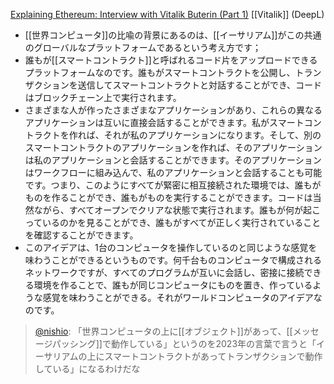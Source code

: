 
[Explaining Ethereum: Interview with Vitalik Buterin (Part 1)](https://hir.harvard.edu/vitalik-buterin-ethereum-1/) [[Vitalik]]
(DeepL)
- [[世界コンピュータ]]の比喩の背景にあるのは、[[イーサリアム]]がこの共通のグローバルなプラットフォームであるという考え方です；
- 誰もが[[スマートコントラクト]]と呼ばれるコード片をアップロードできるプラットフォームなのです。誰もがスマートコントラクトを公開し、トランザクションを送信してスマートコントラクトと対話することができ、コードはブロックチェーン上で実行されます。
- さまざまな人が作ったさまざまなアプリケーションがあり、これらの異なるアプリケーションは互いに直接会話することができます。私がスマートコントラクトを作れば、それが私のアプリケーションになります。そして、別のスマートコントラクトのアプリケーションを作れば、そのアプリケーションは私のアプリケーションと会話することができます。そのアプリケーションはワークフローに組み込んで、私のアプリケーションと会話することも可能です。つまり、このようにすべてが緊密に相互接続された環境では、誰もがものを作ることができ、誰もがものを実行することができます。コードは当然ながら、すべてオープンでクリアな状態で実行されます。誰もが何が起こっているのかを見ることができ、誰もがすべてが正しく実行されていることを確認することができます。
- このアイデアは、1台のコンピュータを操作しているのと同じような感覚を味わうことができるというものです。何千台ものコンピュータで構成されるネットワークですが、すべてのプログラムが互いに会話し、密接に接続できる環境を作ることで、誰もが同じコンピュータにものを置き、作っているような感覚を味わうことができる。それがワールドコンピュータのアイデアなのです。

> [@nishio](https://twitter.com/nishio/status/1664316787897532421?s=46&t=gkSZtjGEtUZPO0JCzBxCBw): 「世界コンピュータの上に[[オブジェクト]]があって、[[メッセージパッシング]]で動作している」というのを2023年の言葉で言うと「イーサリアムの上にスマートコントラクトがあってトランザクションで動作している」になるわけだな

